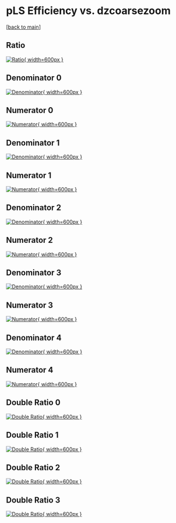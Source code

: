 # pLS Efficiency vs. dzcoarsezoom

[[back to main](./)]



## Ratio

[![Ratio](../mtv/var/pLS_xtr_11_0_eff_dzcoarsezoom.png){ width=600px }](../mtv/var/pLS_xtr_11_0_eff_dzcoarsezoom.pdf)

## Denominator 0

[![Denominator](../mtv/den/pLS_xtr_11_0_eff_dzcoarsezoom_den0.png){ width=600px }](../mtv/den/pLS_xtr_11_0_eff_dzcoarsezoom_den0.pdf)

## Numerator 0

[![Numerator](../mtv/num/pLS_xtr_11_0_eff_dzcoarsezoom_num0.png){ width=600px }](../mtv/num/pLS_xtr_11_0_eff_dzcoarsezoom_num0.pdf)

## Denominator 1

[![Denominator](../mtv/den/pLS_xtr_11_0_eff_dzcoarsezoom_den1.png){ width=600px }](../mtv/den/pLS_xtr_11_0_eff_dzcoarsezoom_den1.pdf)

## Numerator 1

[![Numerator](../mtv/num/pLS_xtr_11_0_eff_dzcoarsezoom_num1.png){ width=600px }](../mtv/num/pLS_xtr_11_0_eff_dzcoarsezoom_num1.pdf)

## Denominator 2

[![Denominator](../mtv/den/pLS_xtr_11_0_eff_dzcoarsezoom_den2.png){ width=600px }](../mtv/den/pLS_xtr_11_0_eff_dzcoarsezoom_den2.pdf)

## Numerator 2

[![Numerator](../mtv/num/pLS_xtr_11_0_eff_dzcoarsezoom_num2.png){ width=600px }](../mtv/num/pLS_xtr_11_0_eff_dzcoarsezoom_num2.pdf)

## Denominator 3

[![Denominator](../mtv/den/pLS_xtr_11_0_eff_dzcoarsezoom_den3.png){ width=600px }](../mtv/den/pLS_xtr_11_0_eff_dzcoarsezoom_den3.pdf)

## Numerator 3

[![Numerator](../mtv/num/pLS_xtr_11_0_eff_dzcoarsezoom_num3.png){ width=600px }](../mtv/num/pLS_xtr_11_0_eff_dzcoarsezoom_num3.pdf)

## Denominator 4

[![Denominator](../mtv/den/pLS_xtr_11_0_eff_dzcoarsezoom_den4.png){ width=600px }](../mtv/den/pLS_xtr_11_0_eff_dzcoarsezoom_den4.pdf)

## Numerator 4

[![Numerator](../mtv/num/pLS_xtr_11_0_eff_dzcoarsezoom_num4.png){ width=600px }](../mtv/num/pLS_xtr_11_0_eff_dzcoarsezoom_num4.pdf)

## Double Ratio 0

[![Double Ratio](../mtv/ratio/pLS_xtr_11_0_eff_dzcoarsezoom_ratio0.png){ width=600px }](../mtv/ratio/pLS_xtr_11_0_eff_dzcoarsezoom_ratio0.pdf)

## Double Ratio 1

[![Double Ratio](../mtv/ratio/pLS_xtr_11_0_eff_dzcoarsezoom_ratio1.png){ width=600px }](../mtv/ratio/pLS_xtr_11_0_eff_dzcoarsezoom_ratio1.pdf)

## Double Ratio 2

[![Double Ratio](../mtv/ratio/pLS_xtr_11_0_eff_dzcoarsezoom_ratio2.png){ width=600px }](../mtv/ratio/pLS_xtr_11_0_eff_dzcoarsezoom_ratio2.pdf)

## Double Ratio 3

[![Double Ratio](../mtv/ratio/pLS_xtr_11_0_eff_dzcoarsezoom_ratio3.png){ width=600px }](../mtv/ratio/pLS_xtr_11_0_eff_dzcoarsezoom_ratio3.pdf)

